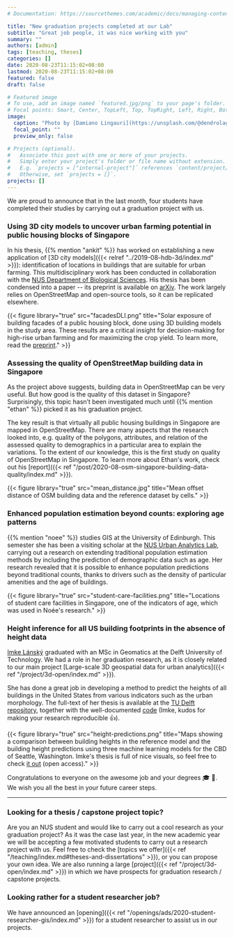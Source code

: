 ```yaml
---
# Documentation: https://sourcethemes.com/academic/docs/managing-content/

title: "New graduation projects completed at our Lab"
subtitle: "Great job people, it was nice working with you"
summary: ""
authors: [admin]
tags: [teaching, theses]
categories: []
date: 2020-08-23T11:15:02+08:00
lastmod: 2020-08-23T11:15:02+08:00
featured: false
draft: false

# Featured image
# To use, add an image named `featured.jpg/png` to your page's folder.
# Focal points: Smart, Center, TopLeft, Top, TopRight, Left, Right, BottomLeft, Bottom, BottomRight.
image:
  caption: "Photo by [Damiano Lingauri](https://unsplash.com/@dendrolago89) on [Unsplash](https://unsplash.com/)."
  focal_point: ""
  preview_only: false

# Projects (optional).
#   Associate this post with one or more of your projects.
#   Simply enter your project's folder or file name without extension.
#   E.g. `projects = ["internal-project"]` references `content/project/deep-learning/index.md`.
#   Otherwise, set `projects = []`.
projects: []
---
```


We are proud to announce that in the last month, four students have completed their studies by carrying out a graduation project with us.

### Using 3D city models to uncover urban farming potential in public housing blocks of Singapore

In his thesis, {{% mention "ankit" %}} has worked on establishing a new application of [3D city models]({{< relref "../2019-08-hdb-3d/index.md" >}}): identification of locations in buildings that are suitable for urban farming.
This multidisciplinary work has been conducted in collaboration with the [NUS Department of Biological Sciences](http://www.dbs.nus.edu.sg).
His thesis has been condensed into a paper -- its preprint is available on [arXiv](https://arxiv.org/abs/2007.14203).
The work largely relies on OpenStreetMap and open-source tools, so it can be replicated elsewhere.

{{< figure library="true" src="facadesDLI.png" title="Solar exposure of building facades of a public housing block, done using 3D building models in the study area. These results are a critical insight for decision-making for high-rise urban farming and for maximizing the crop yield. To learn more, read the [preprint](https://arxiv.org/abs/2007.14203)." >}}

### Assessing the quality of OpenStreetMap building data in Singapore

As the project above suggests, building data in OpenStreetMap can be very useful.
But how good is the quality of this dataset in Singapore?
Surprisingly, this topic hasn’t been investigated much until {{% mention "ethan" %}} picked it as his graduation project.

The key result is that virtually all public housing buildings in Singapore are mapped in OpenStreetMap.
There are many aspects that the research looked into, e.g. quality of the polygons, attributes, and relation of the assessed quality to demographics in a particular area to explain the variations.
To the extent of our knowledge, this is the first study on quality of OpenStreetMap in Singapore. 
To learn more about Ethan's work, check out his [report]({{< ref "/post/2020-08-osm-singapore-building-data-quality/index.md" >}}).

{{< figure library="true" src="mean_distance.jpg" title="Mean offset distance of OSM building data and the reference dataset by cells." >}}

### Enhanced population estimation beyond counts: exploring age patterns

{{% mention "noee" %}} studies GIS at the University of Edinburgh.
This semester she has been a visiting scholar at the [NUS Urban Analytics Lab](/), carrying out a research on extending traditional population estimation methods by including the prediction of demographic data such as age.
Her research revealed that it is possible to enhance population predictions beyond traditional counts, thanks to drivers such as the density of particular amenities and the age of buildings.

{{< figure library="true" src="student-care-facilities.png" title="Locations of student care facilities in Singapore, one of the indicators of age, which was used in Noée's research." >}}

### Height inference for all US building footprints in the absence of height data

[Imke Lánský](https://nl.linkedin.com/in/imkelansky) graduated with an MSc in Geomatics at the Delft University of Technology.
We had a role in her graduation research, as it is closely related to our main project [Large-scale 3D geospatial data for urban analytics]({{< ref "/project/3d-open/index.md" >}}).

She has done a great job in developing a method to predict the heights of all buildings in the United States from various indicators such as the urban morphology.
The full-text of her thesis is available at the [TU Delft repository](https://repository.tudelft.nl/islandora/object/uuid:ddcae7d1-6cc8-42a7-8c1d-a922ec7551f0?collection=education), together with the well-documented [code](https://github.com/ImkeLansky/USA-BuildingHeightInference) (Imke, kudos for making your research reproducible :thumbsup:).

{{< figure library="true" src="height-predictions.png" title="Maps showing a comparison between building heights in the reference model and the building height predictions using three machine learning models for the CBD of Seattle, Washington. Imke's thesis is full of nice visuals, so feel free to check [it out](https://repository.tudelft.nl/islandora/object/uuid:ddcae7d1-6cc8-42a7-8c1d-a922ec7551f0?collection=education) (open access)." >}}

Congratulations to everyone on the awesome job and your degrees :mortar_board: :clap:.
We wish you all the best in your future career steps.

----------------

### Looking for a thesis / capstone project topic?

Are you an NUS student and would like to carry out a cool research as your graduation project?
As it was the case last year, in the new academic year we will be accepting a few motivated students to carry out a research project with us.
Feel free to check the [topics we offer]({{< ref "/teaching/index.md#theses-and-dissertations" >}}), or you can propose your own idea.
We are also running a large [project]({{< ref "/project/3d-open/index.md" >}}) in which we have prospects for graduation research / capstone projects.

### Looking rather for a student researcher job?

We have announced an [opening]({{< ref "/openings/ads/2020-student-researcher-gis/index.md" >}}) for a student researcher to assist us in our projects.

